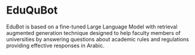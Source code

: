 # EduQuBot

EduBot is based on a fine-tuned Large Language Model with retrieval augmented generation technique designed to help faculty members of universities by answering questions about academic rules and regulations providing effective responses in Arabic.
